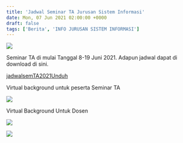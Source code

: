 ```yaml
---
title: 'Jadwal Seminar TA Jurusan Sistem Informasi'
date: Mon, 07 Jun 2021 02:00:00 +0000
draft: false
tags: ['Berita', 'INFO JURUSAN SISTEM INFORMASI']
---
```


![](https://unda.ac.id/2/wp-content/uploads/2021/06/Jadwal-Seminar-TA-1024x576.png)

Seminar TA di mulai Tanggal 8-19 Juni 2021. Adapun jadwal dapat di download di sini.

[jadwalsemTA2021](https://unda.ac.id/2/wp-content/uploads/2021/06/jadwalsemTA2021.pdf)[Unduh](https://unda.ac.id/2/wp-content/uploads/2021/06/jadwalsemTA2021.pdf)

Virtual background untuk peserta Seminar TA

![](https://unda.ac.id/2/wp-content/uploads/2021/06/WhatsApp-Image-2021-06-07-at-20.34.40-1024x576.jpeg)

Virtual Background Untuk Dosen

![](https://unda.ac.id/2/wp-content/uploads/2021/06/Universitas-Darwan-Ali-1-1024x576.png)

![](https://unda.ac.id/2/wp-content/uploads/2021/06/Universitas-Darwan-Ali-2-1024x576.png)